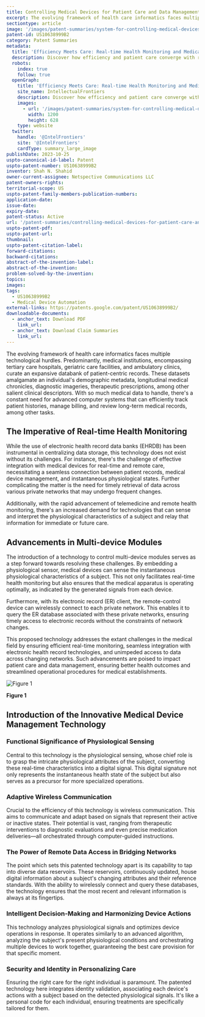 ```yaml
---
title: Controlling Medical Devices for Patient Care and Data Management
excerpt: The evolving framework of health care informatics faces multiple technological hurdles. Predominantly, medical institutions, encompassing tertiary care hospitals, geriatric care facilities, and ambulatory clinics, curate an expansive databank of patient-centric records.
sectiontype: article
image: '/images/patent-summaries/system-for-controlling-medical-devices.webp'
patent-id: US10638999B2
category: Patent Summaries
metadata:
  title: 'Efficiency Meets Care: Real-time Health Monitoring and Medical Device Management'
  description: Discover how efficiency and patient care converge with real-time health monitoring and advanced medical device management.
  robots:
    index: true
    follow: true
  openGraph:
    title: 'Efficiency Meets Care: Real-time Health Monitoring and Medical Device Management | IntellectualFrontiers'
    site_name: IntellectualFrontiers
    description: Discover how efficiency and patient care converge with real-time health monitoring and advanced medical device management.
    images:
      - url: '/images/patent-summaries/system-for-controlling-medical-devices.webp'
        width: 1200
        height: 628
    type: website
  twitter:
    handle: '@IntelFrontiers'
    site: '@IntelFrontiers'
    cardType: summary_large_image
publishDate: 2023-10-25
uspto-canonical-id-label: Patent
uspto-patent-number: US10638999B2
inventor: Shah N. Shahid
owner-current-assignee: Netspective Communications LLC
patent-owners-rights:
territorial-scope: US
uspto-patent-family-members-publication-numbers:
application-date:
issue-date:
expiry-date:
patent-status: Active
url: '/patent-summaries/controlling-medical-devices-for-patient-care-and-data-management'
uspto-patent-pdf:
uspto-patent-url:
thumbnail:
uspto-patent-citation-label:
forward-citations:
backward-citations:
abstract-of-the-invention-label:
abstract-of-the-invention:
problem-solved-by-the-invention:
topics:
images:
tags:
  - US10638999B2
  - Medical Device Automation
external-links: https://patents.google.com/patent/US10638999B2/
downloadable-documents:
  - anchor_text: Download PDF
    link_url:
  - anchor_text: Download Claim Summaries
    link_url:
---
```


The evolving framework of health care informatics faces multiple technological hurdles. Predominantly, medical institutions, encompassing tertiary care hospitals, geriatric care facilities, and ambulatory clinics, curate an expansive databank of patient-centric records. These datasets amalgamate an individual's demographic metadata, longitudinal medical chronicles, diagnostic imageries, therapeutic prescriptions, among other salient clinical descriptors. With so much medical data to handle, there's a constant need for advanced computer systems that can efficiently track patient histories, manage billing, and review long-term medical records, among other tasks.

## The Imperative of Real-time Health Monitoring

While the use of electronic health record data banks (EHRDB) has been instrumental in centralizing data storage, this technology does not exist without its challenges. For instance, there's the challenge of effective integration with medical devices for real-time and remote care, necessitating a seamless connection between patient records, medical device management, and instantaneous physiological states. Further complicating the matter is the need for timely retrieval of data across various private networks that may undergo frequent changes.

Additionally, with the rapid advancement of telemedicine and remote health monitoring, there's an increased demand for technologies that can sense and interpret the physiological characteristics of a subject and relay that information for immediate or future care.

## Advancements in Multi-device Modules

The introduction of a technology to control multi-device modules serves as a step forward towards resolving these challenges. By embedding a physiological sensor, medical devices can sense the instantaneous physiological characteristics of a subject. This not only facilitates real-time health monitoring but also ensures that the medical apparatus is operating optimally, as indicated by the generated signals from each device.

Furthermore, with its electronic record (ER) client, the remote-control device can wirelessly connect to each private network. This enables it to query the ER database associated with these private networks, ensuring timely access to electronic records without the constraints of network changes.

This proposed technology addresses the extant challenges in the medical field by ensuring efficient real-time monitoring, seamless integration with electronic health record technologies, and unimpeded access to data across changing networks. Such advancements are poised to impact patient care and data management, ensuring better health outcomes and streamlined operational procedures for medical establishments.

<div class="center-elements">

![Figure 1](/images/patent-summaries/us10638999b2-image-1.png)

**Figure 1**

</div>

## Introduction of the Innovative Medical Device Management Technology

### Functional Significance of Physiological Sensing

Central to this technology is the physiological sensing, whose chief role is to grasp the intricate physiological attributes of the subject, converting these real-time characteristics into a digital signal. This digital signature not only represents the instantaneous health state of the subject but also serves as a precursor for more specialized operations.

### Adaptive Wireless Communication

Crucial to the efficiency of this technology is wireless communication. This aims to communicate and adapt based on signals that represent their active or inactive states. Their potential is vast, ranging from therapeutic interventions to diagnostic evaluations and even precise medication deliveries—all orchestrated through computer-guided instructions.

### The Power of Remote Data Access in Bridging Networks

The point which sets this patented technology apart is its capability to tap into diverse data reservoirs. These reservoirs, continuously updated, house digital information about a subject's changing attributes and their reference standards. With the ability to wirelessly connect and query these databases, the technology ensures that the most recent and relevant information is always at its fingertips.

### Intelligent Decision-Making and Harmonizing Device Actions

This technology analyzes physiological signals and optimizes device operations in response. It operates similarly to an advanced algorithm, analyzing the subject's present physiological conditions and orchestrating multiple devices to work together, guaranteeing the best care provision for that specific moment.

### Security and Identity in Personalizing Care

Ensuring the right care for the right individual is paramount. The patented technology here integrates identity validation, associating each device's actions with a subject based on the detected physiological signals. It's like a personal code for each individual, ensuring treatments are specifically tailored for them.
